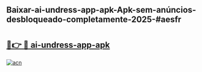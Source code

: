 ## Baixar-ai-undress-app-apk-Apk-sem-anúncios-desbloqueado-completamente-2025-#aesfr

# <h2><a href="https://ainizakaria.my?title=ai-undress-app-apk&ref=20M">🔗👉 🔴 ai-undress-app-apk</a></h2>

[![acn](https://github.com/user-attachments/assets/0f9c940e-d8b0-45ae-aac7-cd30a18b3e1c)](https://ainizakaria.my?title=ai-undress-app-apk&ref=20M)

